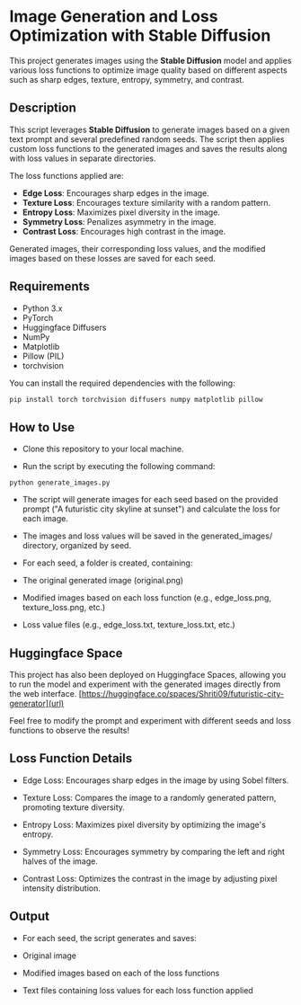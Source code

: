 # Image Generation and Loss Optimization with Stable Diffusion

This project generates images using the **Stable Diffusion** model and applies various loss functions to optimize image quality based on different aspects such as sharp edges, texture, entropy, symmetry, and contrast.

## Description

This script leverages **Stable Diffusion** to generate images based on a given text prompt and several predefined random seeds. The script then applies custom loss functions to the generated images and saves the results along with loss values in separate directories.

The loss functions applied are:
- **Edge Loss**: Encourages sharp edges in the image.
- **Texture Loss**: Encourages texture similarity with a random pattern.
- **Entropy Loss**: Maximizes pixel diversity in the image.
- **Symmetry Loss**: Penalizes asymmetry in the image.
- **Contrast Loss**: Encourages high contrast in the image.

Generated images, their corresponding loss values, and the modified images based on these losses are saved for each seed.

## Requirements

- Python 3.x
- PyTorch
- Huggingface Diffusers
- NumPy
- Matplotlib
- Pillow (PIL)
- torchvision

You can install the required dependencies with the following:

```bash
pip install torch torchvision diffusers numpy matplotlib pillow
```
## How to Use
- Clone this repository to your local machine.

- Run the script by executing the following command:
```
python generate_images.py
```
- The script will generate images for each seed based on the provided prompt ("A futuristic city skyline at sunset") and calculate the loss for each image.

- The images and loss values will be saved in the generated_images/ directory, organized by seed.

- For each seed, a folder is created, containing:

- The original generated image (original.png)

- Modified images based on each loss function (e.g., edge_loss.png, texture_loss.png, etc.)

- Loss value files (e.g., edge_loss.txt, texture_loss.txt, etc.)

## Huggingface Space
This project has also been deployed on Huggingface Spaces, allowing you to run the model and experiment with the generated images directly from the web interface.
[https://huggingface.co/spaces/Shriti09/futuristic-city-generator](url)

Feel free to modify the prompt and experiment with different seeds and loss functions to observe the results!

## Loss Function Details
- Edge Loss: Encourages sharp edges in the image by using Sobel filters.

- Texture Loss: Compares the image to a randomly generated pattern, promoting texture diversity.

- Entropy Loss: Maximizes pixel diversity by optimizing the image's entropy.

- Symmetry Loss: Encourages symmetry by comparing the left and right halves of the image.

- Contrast Loss: Optimizes the contrast in the image by adjusting pixel intensity distribution.

## Output
- For each seed, the script generates and saves:

- Original image

- Modified images based on each of the loss functions

- Text files containing loss values for each loss function applied
